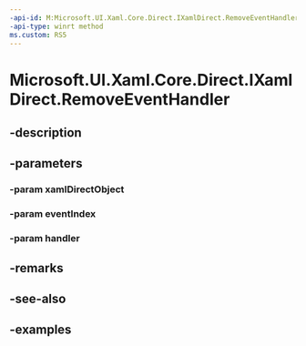 ```yaml
---
-api-id: M:Microsoft.UI.Xaml.Core.Direct.IXamlDirect.RemoveEventHandler(Microsoft.UI.Xaml.Core.Direct.XamlDirectObject,Microsoft.UI.Xaml.Core.Direct.XamlEventIndex,System.Object)
-api-type: winrt method
ms.custom: RS5
---
```


<!-- Method syntax.
public void IXamlDirect.RemoveEventHandler(XamlDirectObject xamlDirectObject, XamlEventIndex eventIndex, Object handler)
-->

# Microsoft.UI.Xaml.Core.Direct.IXamlDirect.RemoveEventHandler

## -description

## -parameters
### -param xamlDirectObject

### -param eventIndex

### -param handler

## -remarks

## -see-also

## -examples

